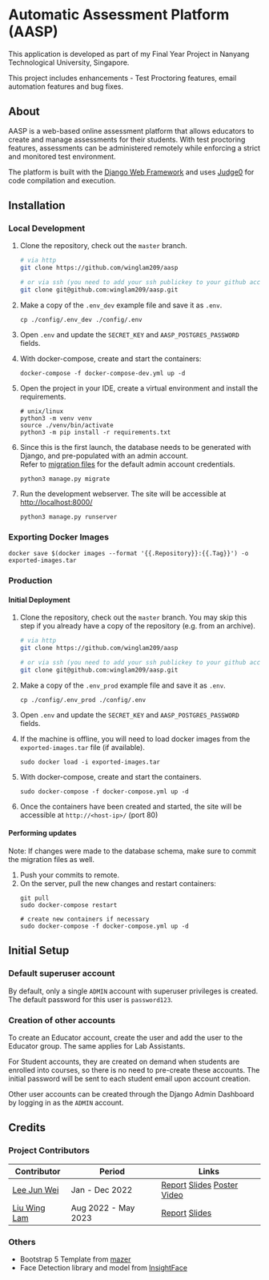 # Automatic Assessment Platform (AASP)
This application is developed as part of my Final Year Project in Nanyang Technological University, Singapore.

This project includes enhancements - Test Proctoring features, email automation features and bug fixes.

## About

AASP is a web-based online assessment platform that allows educators to create and manage assessments for their
students. With test proctoring features, assessments can be administered remotely while enforcing a strict and monitored test environment.

The platform is built with the [Django Web Framework](https://djangoproject.com/) and
uses [Judge0](https://github.com/judge0/judge0) for code compilation and execution.

## Installation

### Local Development

1. Clone the repository, check out the `master` branch.
   ```bash
   # via http
   git clone https://github.com/winglam209/aasp
   
   # or via ssh (you need to add your ssh publickey to your github account)
   git clone git@github.com:winglam209/aasp.git
   ```

2. Make a copy of the `.env_dev` example file and save it as `.env`.
   ```shell
   cp ./config/.env_dev ./config/.env
   ```

3. Open `.env` and update the `SECRET_KEY` and `AASP_POSTGRES_PASSWORD` fields.

4. With docker-compose, create and start the containers:
   ```shell
   docker-compose -f docker-compose-dev.yml up -d
   ```

5. Open the project in your IDE, create a virtual environment and install the requirements.
   ```shell
   # unix/linux
   python3 -m venv venv
   source ./venv/bin/activate
   python3 -m pip install -r requirements.txt
   ```

6. Since this is the first launch, the database needs to be generated with Django, and pre-populated with an admin
   account.  
   Refer to [migration files](./core/migrations) for the default admin account credentials.
   ```shell
   python3 manage.py migrate
   ```

7. Run the development webserver. The site will be accessible at [http://localhost:8000/](http://localhost:8000/)
   ```shell
   python3 manage.py runserver
   ```

### Exporting Docker Images
```shell
docker save $(docker images --format '{{.Repository}}:{{.Tag}}') -o exported-images.tar
```

### Production

#### Initial Deployment

1. Clone the repository, check out the `master` branch. You may skip this step if you already have a copy of the repository (e.g. from an archive). 
   ```bash
   # via http
   git clone https://github.com/winglam209/aasp
   
   # or via ssh (you need to add your ssh publickey to your github account)
   git clone git@github.com:winglam209/aasp.git
   ```

2. Make a copy of the `.env_prod` example file and save it as `.env`.
   ```shell
   cp ./config/.env_prod ./config/.env
   ```

3. Open `.env` and update the `SECRET_KEY` and `AASP_POSTGRES_PASSWORD` fields.

4. If the machine is offline, you will need to load docker images from the `exported-images.tar` file (if available).
   ```shell
   sudo docker load -i exported-images.tar
   ```

5. With docker-compose, create and start the containers.
   ```shell
   sudo docker-compose -f docker-compose.yml up -d
   ```

6. Once the containers have been created and started, the site will be accessible at `http://<host-ip>/` (port 80)

#### Performing updates

Note: If changes were made to the database schema, make sure to commit the migration files as well.

1. Push your commits to remote.
2. On the server, pull the new changes and restart containers:
   ```shell
   git pull
   sudo docker-compose restart

   # create new containers if necessary
   sudo docker-compose -f docker-compose.yml up -d
   ```

## Initial Setup
### Default superuser account
By default, only a single `ADMIN` account with superuser privileges is created. The default password for this user is `password123`. 

### Creation of other accounts
To create an Educator account, create the user and add the user to the Educator group. The same applies for Lab Assistants.

For Student accounts, they are created on demand when students are enrolled into courses, so there is no need to pre-create these accounts. The initial password will be sent to each student email upon account creation.

Other user accounts can be created through the Django Admin Dashboard by logging in as the `ADMIN` account.

## Credits

### Project Contributors

| Contributor                                             | Period         | Links                                                                                                                                                                                                     |
|---------------------------------------------------------|----------------|-----------------------------------------------------------------------------------------------------------------------------------------------------------------------------------------------------------|
| [Lee Jun Wei](https://www.linkedin.com/in/leejunweisg/) | Jan - Dec 2022 | [Report](./documents/leejunwei/SCSE21-0804_report.pdf) [Slides](./documents/leejunwei/final-presentation-slides.pdf) [Poster](./documents/leejunwei/fyp-poster.pdf) [Video](https://youtu.be/T0sULC8Wh7k) |
| [Liu Wing Lam](https://www.linkedin.com/in/liuwinglam) | Aug 2022 - May 2023 | [Report](./documents/liuwinglam/SCSE22-0184_report.pdf) [Slides](./documents/liuwinglam/presentation-slides.pdf) |

### Others

- Bootstrap 5 Template from [mazer](https://github.com/zuramai/mazer)
- Face Detection library and model from [InsightFace](https://github.com/deepinsight/insightface)
